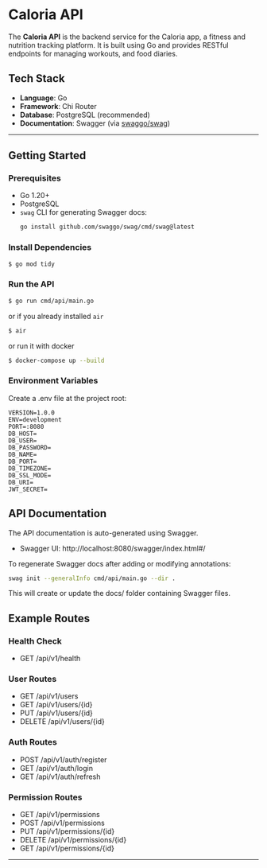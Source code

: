 # Caloria API

The **Caloria API** is the backend service for the Caloria app, a fitness and nutrition tracking platform. It is built using Go and provides RESTful endpoints for managing workouts, and food diaries.

## Tech Stack

- **Language**: Go
- **Framework**: Chi Router
- **Database**: PostgreSQL (recommended)
- **Documentation**: Swagger (via [swaggo/swag](https://github.com/swaggo/swag))

---

## Getting Started

### Prerequisites

- Go 1.20+
- PostgreSQL
- `swag` CLI for generating Swagger docs:
  ```bash
  go install github.com/swaggo/swag/cmd/swag@latest
  ```

### Install Dependencies

```bash
$ go mod tidy
```

### Run the API

```bash
$ go run cmd/api/main.go
```

or if you already installed `air`

```bash
$ air
```

or run it with docker

```bash
$ docker-compose up --build
```

### Environment Variables

Create a .env file at the project root:

```
VERSION=1.0.0
ENV=development
PORT=:8080
DB_HOST=
DB_USER=
DB_PASSWORD=
DB_NAME=
DB_PORT=
DB_TIMEZONE=
DB_SSL_MODE=
DB_URI=
JWT_SECRET=
```

## API Documentation

The API documentation is auto-generated using Swagger.

- Swagger UI: http://localhost:8080/swagger/index.html#/

To regenerate Swagger docs after adding or modifying annotations:

```bash
swag init --generalInfo cmd/api/main.go --dir .
```

This will create or update the docs/ folder containing Swagger files.

## Example Routes

### Health Check

- GET /api/v1/health

### User Routes

- GET /api/v1/users
- GET /api/v1/users/{id}
- PUT /api/v1/users/{id}
- DELETE /api/v1/users/{id}

### Auth Routes

- POST /api/v1/auth/register
- GET /api/v1/auth/login
- GET /api/v1/auth/refresh

### Permission Routes

- GET /api/v1/permissions
- POST /api/v1/permissions
- PUT /api/v1/permissions/{id}
- DELETE /api/v1/permissions/{id}
- GET /api/v1/permissions/{id}

---
